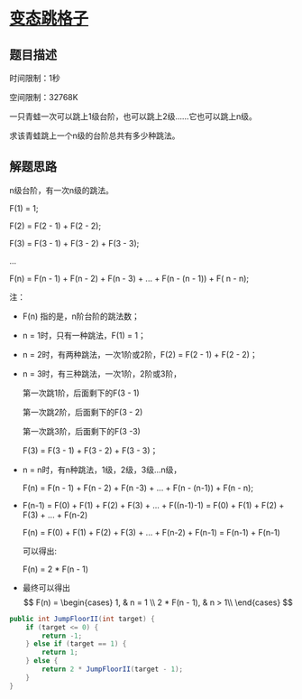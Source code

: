 # [变态跳格子](<https://www.nowcoder.com/practice/22243d016f6b47f2a6928b4313c85387?tpId=13&tqId=11162&tPage=1&rp=1&ru=%2Fta%2Fcoding-interviews&qru=%2Fta%2Fcoding-interviews%2Fquestion-ranking>)

## 题目描述

时间限制：1秒

空间限制：32768K 

一只青蛙一次可以跳上1级台阶，也可以跳上2级……它也可以跳上n级。

求该青蛙跳上一个n级的台阶总共有多少种跳法。

## 解题思路

n级台阶，有一次n级的跳法。

F(1) = 1;

F(2) = F(2 - 1) + F(2 - 2);

F(3) = F(3 - 1) + F(3 - 2) + F(3 - 3);

...

F(n) = F(n - 1) + F(n - 2) + F(n - 3) + ... + F(n - (n - 1)) + F( n - n);

注：

- F(n) 指的是，n阶台阶的跳法数；

- n = 1时，只有一种跳法，F(1) = 1；

- n = 2时，有两种跳法，一次1阶或2阶，F(2) = F(2 - 1) + F(2 - 2)；

- n = 3时，有三种跳法，一次1阶，2阶或3阶，

  第一次跳1阶，后面剩下的F(3 - 1)

  第一次跳2阶，后面剩下的F(3 - 2)

  第一次跳3阶，后面剩下的F(3 -3)

  F(3) = F(3 - 1) + F(3 - 2) + F(3 - 3)；

- n = n时，有n种跳法，1级，2级，3级...n级，

  F(n) = F(n - 1) + F(n - 2) + F(n -3) + ... + F(n - (n-1)) + F(n - n);

- F(n-1) = F(0) + F(1) + F(2) + F(3) + ... + F((n-1)-1)  =   F(0) + F(1) + F(2) + F(3) + ... + F(n-2) 

  F(n) = F(0) + F(1) + F(2) + F(3) + ... + F(n-2) +   F(n-1) = F(n-1) + F(n-1)

  可以得出:

  F(n) = 2 * F(n - 1)

- 最终可以得出
  $$
  F(n) = 
    \begin{cases}
      1, & n = 1 \\
      2 * F(n - 1), & n > 1\\
    \end{cases}
  $$
  

```java
public int JumpFloorII(int target) {
    if (target <= 0) {
        return -1;
    } else if (target == 1) {
        return 1;
    } else {
        return 2 * JumpFloorII(target - 1);
    }
}
```

